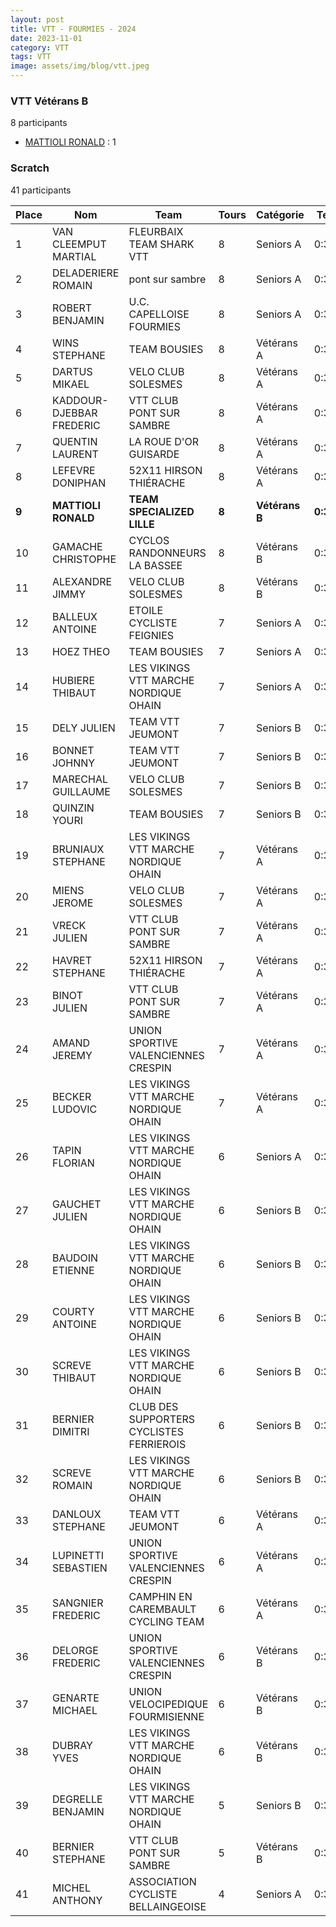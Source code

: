 ```yaml
---
layout: post
title: VTT - FOURMIES - 2024
date: 2023-11-01
category: VTT
tags: VTT
image: assets/img/blog/vtt.jpeg
---
```


### VTT Vétérans B
8 participants
- [MATTIOLI RONALD](https://teamspecializedlille.github.io/works/mattiolironald) : 1

### Scratch
41 participants

| Place | Nom | Team | Tours | Catégorie | Temps |
|---|---|---|---|---|---|
| 1 | VAN CLEEMPUT MARTIAL | FLEURBAIX TEAM SHARK VTT | 8 | Seniors A | 0:38:53 | 
| 2 | DELADERIERE ROMAIN | pont sur sambre | 8 | Seniors A | 0:38:53 | 
| 3 | ROBERT BENJAMIN | U.C. CAPELLOISE FOURMIES | 8 | Seniors A | 0:38:53 | 
| 4 | WINS STEPHANE | TEAM BOUSIES | 8 | Vétérans A | 0:38:53 | 
| 5 | DARTUS MIKAEL | VELO CLUB SOLESMES | 8 | Vétérans A | 0:38:53 | 
| 6 | KADDOUR-DJEBBAR FREDERIC | VTT  CLUB PONT SUR SAMBRE | 8 | Vétérans A | 0:38:53 | 
| 7 | QUENTIN LAURENT | LA ROUE D'OR GUISARDE | 8 | Vétérans A | 0:38:53 | 
| 8 | LEFEVRE DONIPHAN | 52X11 HIRSON THIÉRACHE | 8 | Vétérans A | 0:38:53 | 
| **9** | **MATTIOLI RONALD** | **TEAM SPECIALIZED LILLE** | **8** | **Vétérans B** | **0:38:53** | 
| 10 | GAMACHE CHRISTOPHE | CYCLOS RANDONNEURS LA BASSEE | 8 | Vétérans B | 0:38:53 | 
| 11 | ALEXANDRE JIMMY | VELO CLUB SOLESMES | 8 | Vétérans B | 0:38:53 | 
| 12 | BALLEUX ANTOINE | ETOILE CYCLISTE FEIGNIES | 7 | Seniors A | 0:38:53 | 
| 13 | HOEZ THEO | TEAM BOUSIES | 7 | Seniors A | 0:38:53 | 
| 14 | HUBIERE THIBAUT | LES VIKINGS VTT MARCHE NORDIQUE OHAIN | 7 | Seniors A | 0:38:53 | 
| 15 | DELY JULIEN | TEAM VTT JEUMONT | 7 | Seniors B | 0:38:53 | 
| 16 | BONNET JOHNNY | TEAM VTT JEUMONT | 7 | Seniors B | 0:38:53 | 
| 17 | MARECHAL GUILLAUME | VELO CLUB SOLESMES | 7 | Seniors B | 0:38:53 | 
| 18 | QUINZIN YOURI | TEAM BOUSIES | 7 | Seniors B | 0:38:53 | 
| 19 | BRUNIAUX STEPHANE | LES VIKINGS VTT MARCHE NORDIQUE OHAIN | 7 | Vétérans A | 0:38:53 | 
| 20 | MIENS JEROME | VELO CLUB SOLESMES | 7 | Vétérans A | 0:38:53 | 
| 21 | VRECK JULIEN | VTT  CLUB PONT SUR SAMBRE | 7 | Vétérans A | 0:38:53 | 
| 22 | HAVRET STEPHANE | 52X11 HIRSON THIÉRACHE | 7 | Vétérans A | 0:38:53 | 
| 23 | BINOT JULIEN | VTT  CLUB PONT SUR SAMBRE | 7 | Vétérans A | 0:38:53 | 
| 24 | AMAND JEREMY | UNION SPORTIVE VALENCIENNES CRESPIN | 7 | Vétérans A | 0:38:53 | 
| 25 | BECKER LUDOVIC | LES VIKINGS VTT MARCHE NORDIQUE OHAIN | 7 | Vétérans A | 0:38:53 | 
| 26 | TAPIN FLORIAN | LES VIKINGS VTT MARCHE NORDIQUE OHAIN | 6 | Seniors A | 0:38:53 | 
| 27 | GAUCHET JULIEN | LES VIKINGS VTT MARCHE NORDIQUE OHAIN | 6 | Seniors B | 0:38:53 | 
| 28 | BAUDOIN ETIENNE | LES VIKINGS VTT MARCHE NORDIQUE OHAIN | 6 | Seniors B | 0:38:53 | 
| 29 | COURTY ANTOINE | LES VIKINGS VTT MARCHE NORDIQUE OHAIN | 6 | Seniors B | 0:38:53 | 
| 30 | SCREVE THIBAUT | LES VIKINGS VTT MARCHE NORDIQUE OHAIN | 6 | Seniors B | 0:38:53 | 
| 31 | BERNIER DIMITRI | CLUB DES SUPPORTERS CYCLISTES FERRIEROIS | 6 | Seniors B | 0:38:53 | 
| 32 | SCREVE ROMAIN | LES VIKINGS VTT MARCHE NORDIQUE OHAIN | 6 | Seniors B | 0:38:53 | 
| 33 | DANLOUX STEPHANE | TEAM VTT JEUMONT | 6 | Vétérans A | 0:38:53 | 
| 34 | LUPINETTI SEBASTIEN | UNION SPORTIVE VALENCIENNES CRESPIN | 6 | Vétérans A | 0:38:53 | 
| 35 | SANGNIER FREDERIC | CAMPHIN EN CAREMBAULT CYCLING TEAM | 6 | Vétérans A | 0:38:53 | 
| 36 | DELORGE FREDERIC | UNION SPORTIVE VALENCIENNES CRESPIN | 6 | Vétérans B | 0:38:53 | 
| 37 | GENARTE MICHAEL | UNION VELOCIPEDIQUE FOURMISIENNE | 6 | Vétérans B | 0:38:53 | 
| 38 | DUBRAY YVES | LES VIKINGS VTT MARCHE NORDIQUE OHAIN | 6 | Vétérans B | 0:38:53 | 
| 39 | DEGRELLE BENJAMIN | LES VIKINGS VTT MARCHE NORDIQUE OHAIN | 5 | Seniors B | 0:38:53 | 
| 40 | BERNIER STEPHANE | VTT  CLUB PONT SUR SAMBRE | 5 | Vétérans B | 0:38:53 | 
| 41 | MICHEL ANTHONY | ASSOCIATION CYCLISTE BELLAINGEOISE | 4 | Seniors A | 0:38:53 | 

